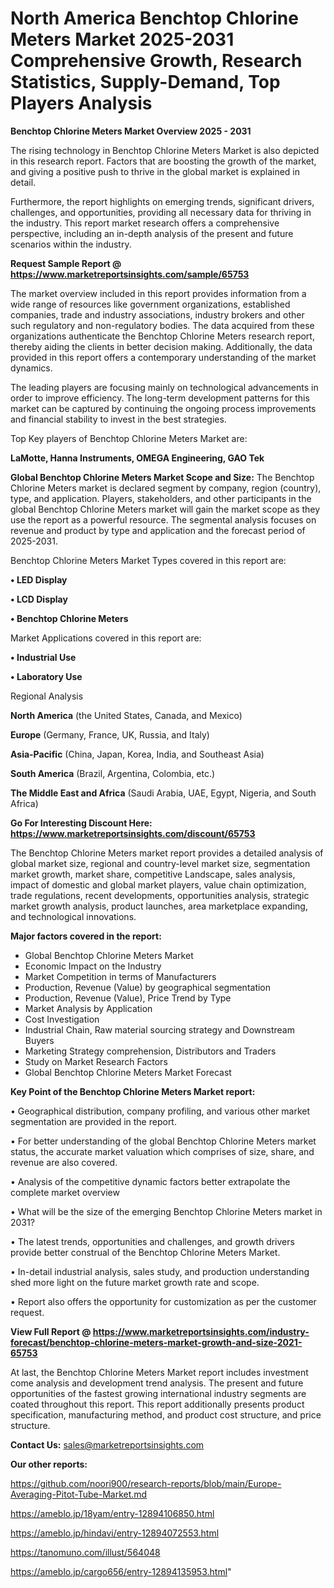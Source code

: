 # North America Benchtop Chlorine Meters Market 2025-2031 Comprehensive Growth, Research Statistics, Supply-Demand,  Top Players Analysis

<Strong> Benchtop Chlorine Meters Market Overview 2025 - 2031</strong>

The rising technology in Benchtop Chlorine Meters Market is also depicted in this research report. Factors that are boosting the growth of the market, and giving a positive push to thrive in the global market is explained in detail.

Furthermore, the report highlights on emerging trends, significant drivers, challenges, and opportunities, providing all necessary data for thriving in the industry. This report market research offers a comprehensive perspective, including an in-depth analysis of the present and future scenarios within the industry.

<strong>Request Sample Report @ <a href=https://www.marketreportsinsights.com/sample/65753>https://www.marketreportsinsights.com/sample/65753</a></strong>

The market overview included in this report provides information from a wide range of resources like government organizations, established companies, trade and industry associations, industry brokers and other such regulatory and non-regulatory bodies. The data acquired from these organizations authenticate the Benchtop Chlorine Meters research report, thereby aiding the clients in better decision making. Additionally, the data provided in this report offers a contemporary understanding of the market dynamics.

The leading players are focusing mainly on technological advancements in order to improve efficiency. The long-term development patterns for this market can be captured by continuing the ongoing process improvements and financial stability to invest in the best strategies.

Top Key players of Benchtop Chlorine Meters Market are:

<strong>LaMotte, Hanna Instruments, OMEGA Engineering, GAO Tek</strong>

<strong><b>Global Benchtop Chlorine Meters Market Scope and Size:</b></strong>
The Benchtop Chlorine Meters market is declared segment by company, region (country), type, and application. Players, stakeholders, and other participants in the global Benchtop Chlorine Meters market will gain the market scope as they use the report as a powerful resource. The segmental analysis focuses on revenue and product by type and application and the forecast period of 2025-2031.

Benchtop Chlorine Meters Market Types covered in this report are:

<strong>• LED Display

• LCD Display

• Benchtop Chlorine Meters</strong>

Market Applications covered in this report are:

<strong>• Industrial Use

• Laboratory Use</strong> 

Regional Analysis

<strong>North America</strong> (the United States, Canada, and Mexico)

<strong>Europe</strong> (Germany, France, UK, Russia, and Italy)

<strong>Asia-Pacific</strong> (China, Japan, Korea, India, and Southeast Asia)

<strong>South America</strong> (Brazil, Argentina, Colombia, etc.)

<strong>The Middle East and Africa</strong> (Saudi Arabia, UAE, Egypt, Nigeria, and South Africa)

<strong>Go For Interesting Discount Here: <a href=https://www.marketreportsinsights.com/discount/65753>https://www.marketreportsinsights.com/discount/65753</a></strong>

The Benchtop Chlorine Meters market report provides a detailed analysis of global market size, regional and country-level market size, segmentation market growth, market share, competitive Landscape, sales analysis, impact of domestic and global market players, value chain optimization, trade regulations, recent developments, opportunities analysis, strategic market growth analysis, product launches, area marketplace expanding, and technological innovations.

<strong><b>Major factors covered in the report:</b></strong>
<ul>
  <li>Global Benchtop Chlorine Meters Market </li>
  <li>Economic Impact on the Industry</li>
  <li>Market Competition in terms of Manufacturers</li>
  <li>Production, Revenue (Value) by geographical segmentation</li>
  <li>Production, Revenue (Value), Price Trend by Type</li>
  <li>Market Analysis by Application</li>
  <li>Cost Investigation</li>
  <li>Industrial Chain, Raw material sourcing strategy and Downstream Buyers</li>
  <li>Marketing Strategy comprehension, Distributors and Traders</li>
  <li>Study on Market Research Factors</li>
  <li>Global Benchtop Chlorine Meters Market Forecast</li>
</ul>

<strong><b>Key Point of the Benchtop Chlorine Meters Market report:</b></strong>

• Geographical distribution, company profiling, and various other market segmentation are provided in the report.

• For better understanding of the global Benchtop Chlorine Meters market status, the accurate market valuation which comprises of size, share, and revenue are also covered.

• Analysis of the competitive dynamic factors better extrapolate the complete market overview

• What will be the size of the emerging Benchtop Chlorine Meters market in 2031?

• The latest trends, opportunities and challenges, and growth drivers provide better construal of the Benchtop Chlorine Meters Market.

• In-detail industrial analysis, sales study, and production understanding shed more light on the future market growth rate and scope.

• Report also offers the opportunity for customization as per the customer request.

<strong><b>View Full Report @ <a href=https://www.marketreportsinsights.com/industry-forecast/benchtop-chlorine-meters-market-growth-and-size-2021-65753>https://www.marketreportsinsights.com/industry-forecast/benchtop-chlorine-meters-market-growth-and-size-2021-65753</a></b></strong>


At last, the Benchtop Chlorine Meters Market report includes investment come analysis and development trend analysis. The present and future opportunities of the fastest growing international industry segments are coated throughout this report. This report additionally presents product specification, manufacturing method, and product cost structure, and price structure.

<strong>Contact Us:</strong>
sales@marketreportsinsights.com

<strong>Our other reports:</strong>

<a href=https://github.com/noori900/research-reports/blob/main/Europe-Averaging-Pitot-Tube-Market.md>https://github.com/noori900/research-reports/blob/main/Europe-Averaging-Pitot-Tube-Market.md</a>

<a href=https://ameblo.jp/18yam/entry-12894106850.html>https://ameblo.jp/18yam/entry-12894106850.html</a>

<a href=https://ameblo.jp/hindavi/entry-12894072553.html>https://ameblo.jp/hindavi/entry-12894072553.html</a>

<a href=https://tanomuno.com/illust/564048>https://tanomuno.com/illust/564048</a>

<a href=https://ameblo.jp/cargo656/entry-12894135953.html>https://ameblo.jp/cargo656/entry-12894135953.html</a>"
